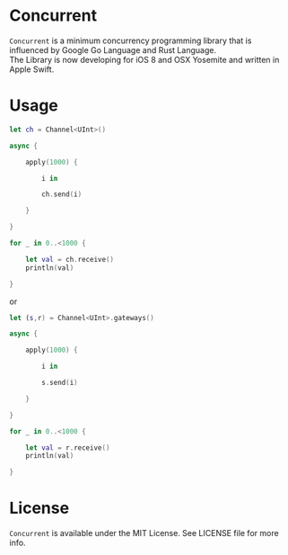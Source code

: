 # Concurrent

`Concurrent` is a minimum concurrency programming library that is influenced by Google Go Language and Rust Language.  
The Library is now developing for iOS 8 and OSX Yosemite and written in Apple Swift.

# Usage

```swift
let ch = Channel<UInt>()

async {

    apply(1000) {

        i in

        ch.send(i)

    }

}

for _ in 0..<1000 {

    let val = ch.receive()
    println(val)

}
```

or

```swift
let (s,r) = Channel<UInt>.gateways()

async {

    apply(1000) {

        i in

        s.send(i)

    }

}

for _ in 0..<1000 {

    let val = r.receive()
    println(val)

}
```

# License

`Concurrent` is available under the MIT License. See LICENSE file for more info.
